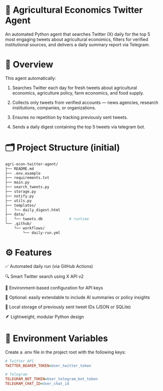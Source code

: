 
# 🌾 Agricultural Economics Twitter Agent

An automated Python agent that searches Twitter (X) daily for the top 5 most engaging tweets about agricultural economics, filters for verified institutional sources, and delivers a daily summary report via Telegram. 

# 🧭 Overview

This agent automatically:

1. Searches Twitter each day for fresh tweets about agricultural economics, agriculture policy, farm economics, and food supply.

2. Collects only tweets from verified accounts — news agencies, research institutions, companies, or organizations.

3. Ensures no repetition by tracking previously sent tweets.

4. Sends a daily digest containing the top 5 tweets via telegram bot.


# 🗂️ Project Structure (initial)

```bash
agri-econ-twitter-agent/
├── README.md
├── .env.example
├── requirements.txt
├── main.py
├── search_tweets.py
├── storage.py
├── notify.py
├── utils.py
├── templates/
│   └── daily_digest.html
├── data/
│   └── tweets.db            # runtime
└── .github/
    └── workflows/
        └── daily-run.yml

```

# ⚙️ Features

✅ Automated daily run (via GitHub Actions)

🔍 Smart Twitter search using X API v2

🔐 Environment-based configuration for API keys

🧠 Optional: easily extendable to include AI summaries or policy insights

💾 Local storage of previously sent tweet IDs (JSON or SQLite)

🪶 Lightweight, modular Python design

# 🔑 Environment Variables

Create a .env file in the project root with the following keys:

```ini
# Twitter API
TWITTER_BEARER_TOKEN=User_twitter_token

# Telegram 
TELEGRAM_BOT_TOKEN=User_telegram_bot_token
TELEGRAM_CHAT_ID=User_chat_id

```